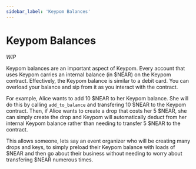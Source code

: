 ```yaml
---
sidebar_label: 'Keypom Balances'
---
```


# Keypom Balances
*WIP*  

Keypom balances are an important aspect of Keypom. Every account that uses Keypom carries an internal balance (in $NEAR) on the Keypom contract. Effectively, the Keypom balance is similar to a debit card. You can overload your balance and sip from it as you interact with the contract.  

For example, Alice wants to add 10 $NEAR to her Keypom balance. She will do this by calling `add_to_balance` and transfering 10 $NEAR to the Keypom contract. Then, if Alice wants to create a drop that costs her 5 $NEAR, she can simply create the drop and Keypom will automatically deduct from her internal Keypom balance rather than needing to transfer 5 $NEAR to the contract.  

This allows someone, lets say an event organizer who will be creating many drops and keys, to simply preload their Keypom balance with loads of $NEAR and then go about their business without needing to worry about transfering $NEAR numerous times.